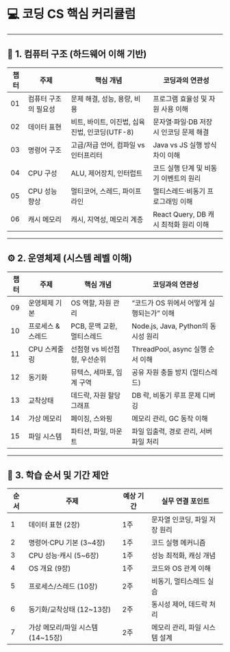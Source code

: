 # 💻 코딩 CS 핵심 커리큘럼
---

## 🧠 1. 컴퓨터 구조 (하드웨어 이해 기반)

| 챕터 | 주제 | 핵심 개념 | 코딩과의 연관성 |
|------|------|------------|-----------------|
| 01 | 컴퓨터 구조의 필요성 | 문제 해결, 성능, 용량, 비용 | 프로그램 효율성 및 자원 사용 이해 |
| 02 | 데이터 표현 | 비트, 바이트, 이진법, 십육진법, 인코딩(UTF-8) | 문자열·파일·DB 저장 시 인코딩 문제 해결 |
| 03 | 명령어 구조 | 고급/저급 언어, 컴파일 vs 인터프리터 | Java vs JS 실행 방식 차이 이해 |
| 04 | CPU 구성 | ALU, 제어장치, 인터럽트 | 코드 실행 단계 및 비동기 이벤트의 원리 |
| 05 | CPU 성능 향상 | 멀티코어, 스레드, 파이프라인 | 멀티스레드·비동기 프로그래밍 이해 |
| 06 | 캐시 메모리 | 캐시, 지역성, 메모리 계층 | React Query, DB 캐시 최적화 원리 이해 |

---

## ⚙️ 2. 운영체제 (시스템 레벨 이해)

| 챕터 | 주제 | 핵심 개념 | 코딩과의 연관성 |
|------|------|------------|-----------------|
| 09 | 운영체제 기본 | OS 역할, 자원 관리 | “코드가 OS 위에서 어떻게 실행되는가” 이해 |
| 10 | 프로세스 & 스레드 | PCB, 문맥 교환, 멀티스레드 | Node.js, Java, Python의 동시성 원리 |
| 11 | CPU 스케줄링 | 선점형 vs 비선점형, 우선순위 | ThreadPool, async 실행 순서 이해 |
| 12 | 동기화 | 뮤텍스, 세마포, 임계 구역 | 공유 자원 충돌 방지 (멀티스레드) |
| 13 | 교착상태 | 데드락, 자원 할당 그래프 | DB 락, 비동기 루프 문제 디버깅 |
| 14 | 가상 메모리 | 페이징, 스와핑 | 메모리 관리, GC 동작 이해 |
| 15 | 파일 시스템 | 파티션, 파일, 마운트 | 파일 입출력, 경로 관리, 서버 파일 처리 |

---

## 🧭 3. 학습 순서 및 기간 제안

| 순서 | 주제 | 예상 기간 | 실무 연결 포인트 |
|------|------|-------------|------------------|
| 1 | 데이터 표현 (2장) | 1주 | 문자열 인코딩, 파일 저장 원리 |
| 2 | 명령어·CPU 기본 (3~4장) | 1주 | 코드 실행 메커니즘 |
| 3 | CPU 성능·캐시 (5~6장) | 1주 | 성능 최적화, 캐싱 개념 |
| 4 | OS 개요 (9장) | 1주 | 코드와 OS 관계 이해 |
| 5 | 프로세스/스레드 (10장) | 2주 | 비동기, 멀티스레드 실습 |
| 6 | 동기화/교착상태 (12~13장) | 2주 | 동시성 제어, 데드락 처리 |
| 7 | 가상 메모리/파일 시스템 (14~15장) | 2주 | 메모리 관리, 파일 시스템 설계 |
